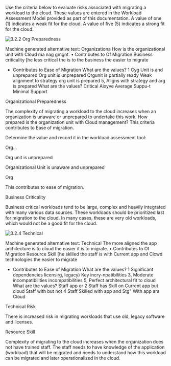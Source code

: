 Use the criteria below to evaluate risks associated with migrating a workload to the cloud.  These values are entered in the Workload Assessment Model provided as part of this documentation.  A value of one (1) indicates a weak fit for the cloud.  A value of five (5) indicates a strong fit for the cloud. 

 ![3.2.2 Org Preparedness](https://github.com/alvarovitta/Workload/blob/master/images/3.2.4%20Org%20Preparedness.emf)

Machine generated alternative text:
Organizationa 
How is the organizational unit with Cloud 
ma nag gmgnt. 
• Contributes to Of Migration 
Business criticality 
[he less critical the is to the business the easier to 
migrate 
- Contributes to Ease of Migration 
What are the values? 
1 Cyg Unit is and unprepared 
Org unit is unprepared 
Qrgunit is partially ready 
Weak alignment to strategy org unit is prepared 
5, Aligns with strategy and arg is prepared 
What are the values? 
Critical 
Aixyve 
Average Suppu-t 
Minimal Support 
 

Organizational Preparedness 

The complexity of migrating a workload to the cloud increases when an organization is unaware or unprepared to undertake this work. How prepared is the organization unit with Cloud management?  This criteria contributes to Ease of migration. 

 

Determine the value and record it in the workload assessment tool: 

Org… 

Org unit is unprepared 

 

 

 

 

<how do we want to present these> 

 

Organizational Unit is unaware and unprepared 

Org 

 

 

 

 

This contributes to ease of migration. 

 

Business Criticality 

Business critical workloads tend to be large, complex and heavily integrated with many various data sources.  These workloads should be prioritized last for migration to the cloud.  In many cases, these are very old workloads, which would not be a good fit for the cloud. 

 
![3.2.4 Technical](https://github.com/alvarovitta/Workload/blob/master/images/3.2.4%20Technical.emf)
 

Machine generated alternative text:
Technical 
The more aligned the app architecture is to cloud the easier it is 
to migrate. 
• Contributes to Of Migration 
Resource Skill 
[he skllled the staff is with Current app and Clcwd 
technologies the easier to migrate 
- Contributes to Ease of Migration 
What are the values? 
1 Significant dependencies licensirg, legacy) 
Key incry-npatibilities 
3, Moderate incompatibilities 
incompatibilities 
5, Perfect architectural fit to cloud 
What are the values? 
Staff app or 
2 Staff has Skill on Current app but cloud 
Staff with but not 
4 Staff Skilled with app and 
Stg" With app ara Cloud 
 

 

Technical Risk 

There is increased risk in migrating workloads that use old, legacy software and licenses. 

 

Resource Skill 

Complexity of migrating to the cloud increases when the organization does not have trained staff.  The staff needs to have knowledge of the application (workload) that will be migrated and needs to understand how this workload can be migrated and later operationalized in the cloud. 

